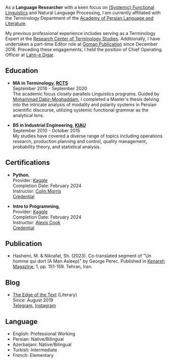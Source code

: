 As a **Language Researcher** with a keen focus on [(Systemic) Functional Linguistics](http://www.isfla.org/Systemics/definition.html) and Natural Language Processing, I am currently affiliated with the Terminology Department of the [Academy of Persian Language and Literature](https://apll.ir/).

My previous professional experience includes serving as a Terminology Expert at the [Research Center of Terminology Studies](https://apll.ir/rcts/). Additionally, I have undertaken a part-time Editor role at [Goman Publication](https://gomanbook.com/) since December 2016. Preceding these engagements, I held the position of Chief Operating Officer at [Lahn-e Digar](https://www.instagram.com/lahnedigar/).

## Education
- **MA in Terminology, [RCTS](https://apll.ir/rcts/)** <br>
September 2016 - September 2020 <br>
The academic focus closely parallels Linguistics programs. Guided by [Mohammad Dabir-Moghaddam](https://en.wikipedia.org/wiki/Mohammad_Dabir_Moghaddam), I completed a Master's thesis delving into the intricate analysis of modality and polarity systems in Persian scientific discourse, utilizing systemic functional grammar as the analytical lens.

- **BS in Industrial Engineering, [KIAU](https://karaj.iau.ir/en)** <br>
September 2010 - October 2015 <br>
My studies have covered a diverse range of topics including operations research, production planning and control, quality management, probability theory, and statistical analysis.

## Certifications
- **Python**,  <br>
Provider: [Kaggle](https://www.kaggle.com) <br>
Completion Date: February 2024 <br>
Instructor: [Colin Morris](https://www.kaggle.com/colinmorris) <br>
[Credential](https://www.kaggle.com/learn/certification/mhsenhshemi/python) <br>

- **Intro to Programming**,  <br>
Provider: [Kaggle](https://www.kaggle.com) <br>
Completion Date: February 2024 <br>
Instructor: [Alexis Cook](https://www.kaggle.com/alexisbcook) <br>
[Credential](https://www.kaggle.com/learn/certification/mhsenhshemi/intro-to-programming) <br>


## Publication
- Hashemi, M. & Nikrafat, Sh. (2023). Co-translated segment of "Un homme qui dort (A Man Asleep)" by George Perec. Published in [Kenareh Magazine](https://gomanbook.com/product/kenarehmag/), 1, pp. 151-159. Tehran, Iran.

## Blog
- [The Edge of the Text](https://edgeoftext.blogspot.com/) (Literary) <br>
Since: August 2019 <br>
[Telegram](https://t.me/tarikja), [Instagram](https://www.instagram.com/edgeoftext)

## Language
- English: Professional Working <br>
- Persian: Native/Bilingual <br>
- Azerbaijani: Native/Bilingual <br>
- Turkish: Intermediate <br>
- French: Elementary <br>
